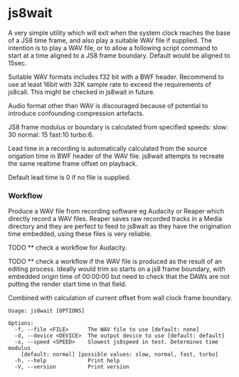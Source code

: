 # js8wait

A very simple utility which will exit when the system clock reaches the base of a JS8 time frame, and also play a suitable WAV file if supplied. The intention is to play a WAV file, or to allow a following script command to start at a time aligned to a JS8 frame boundary. Default would be aligned to 15sec.

Suitable WAV formats includes f32 bit with a BWF header. Recommend to use at least 16bit with 32K sample rate to exceed the requirements of js8call. This might be checked in js8wait in future.

Audio format other than WAV is discouraged because of potential to introduce confounding compression artefacts.

JS8 frame modulus or boundary is calculated from specified speeds: slow: 30 normal: 15 fast:10 turbo:6.

Lead time in a recording is automatically calculated from the source origation time in BWF header of the WAV file. js8wait attempts to recreate the same realtime frame offset on playback.

Default lead time is 0 if no file is supplied.

### Workflow

Produce a WAV file from recording software eg Audacity or Reaper which directly record a WAV files. Reaper saves raw recorded tracks in a Media directory and they are perfect to feed to js8wait as they have the origination time embedded, using these files is very reliable.

TODO ** check a workflow for Audacity.

TODO ** check a workflow if the WAV file is produced as the result of an editing process. Ideally would trim so starts on a js8 frame boundary, with embedded origin time of 00:00:00 but need to check that the DAWs are not putting the render start time in that field.

Combined with calculation of current offset from wall clock frame boundary.

```
Usage: js8wait [OPTIONS]

Options:
  -f, --file <FILE>      The WAV file to use [default: none]
  -d, --device <DEVICE>  The output device to use [default: default]
  -s, --speed <SPEED>    Slowest js8speed in test. Determines time modulus
    [default: normal] [possible values: slow, normal, fast, turbo]
  -h, --help             Print help
  -V, --version          Print version
```

